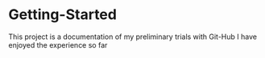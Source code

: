 # Getting-Started
This project is a documentation of my preliminary trials with Git-Hub
I have enjoyed the experience so far
